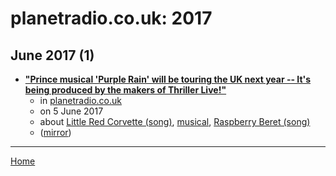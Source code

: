 # planetradio.co.uk: 2017

## June 2017 (1)

 - [**"Prince musical 'Purple Rain' will be touring the UK next year -- It's being produced by the makers of Thriller Live!"**](https://planetradio.co.uk/magic/entertainment/theatre/prince-musical-purple-rain-uk/)
    - in [planetradio.co.uk](../../../publications/p-t/planetradio-co-uk/index.md)
    - on 5 June 2017
    - about [Little Red Corvette (song)](../../../topics/song/little-red-corvette/index.md), [musical](../../../topics/musical/index.md), [Raspberry Beret (song)](../../../topics/song/raspberry-beret/index.md)
    - ([mirror](https://web.archive.org/web/*/https://planetradio.co.uk/magic/entertainment/theatre/prince-musical-purple-rain-uk/))

----

[Home](../index.md)

